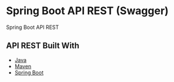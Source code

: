 # Spring Boot API REST (Swagger)

Spring Boot API REST

## API REST Built With

* [Java](https://www.java.com/)
* [Maven](https://maven.apache.org/)
* [Spring Boot](https://spring.io/projects/spring-boot)
